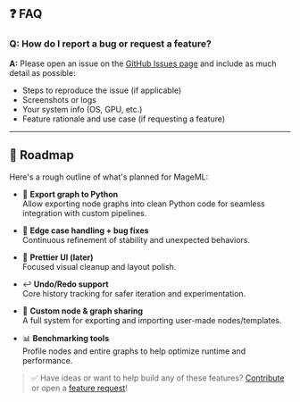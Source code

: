 ## ❓ FAQ

### Q: How do I report a bug or request a feature?

**A:** Please open an issue on the [GitHub Issues page](https://github.com/Trentonom0r3/MageML/issues) and include as much detail as possible:

- Steps to reproduce the issue (if applicable)
- Screenshots or logs
- Your system info (OS, GPU, etc.)
- Feature rationale and use case (if requesting a feature)

---

## 🚤 Roadmap

Here's a rough outline of what's planned for MageML:

- 🐍 **Export graph to Python**  
  Allow exporting node graphs into clean Python code for seamless integration with custom pipelines.

- 🧼 **Edge case handling + bug fixes**  
  Continuous refinement of stability and unexpected behaviors.

- 🎨 **Prettier UI (later)**  
  Focused visual cleanup and layout polish.

- ↩️ **Undo/Redo support**  
  Core history tracking for safer iteration and experimentation.

- 🔁 **Custom node & graph sharing**  
  A full system for exporting and importing user-made nodes/templates.

- 📊 **Benchmarking tools**  
  Profile nodes and entire graphs to help optimize runtime and performance.

> ✅ Have ideas or want to help build any of these features? [Contribute](#-contributing) or open a [feature request](https://github.com/Trentonom0r3/MageML/issues)!
